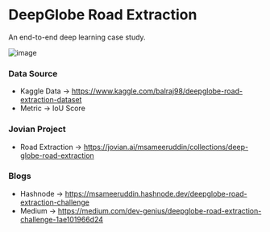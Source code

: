 # DeepGlobe Road Extraction

An end-to-end deep learning case study.

![image](https://user-images.githubusercontent.com/63333753/155456148-68909350-e1e8-426a-80a2-db506af7e228.png)

### Data Source

* Kaggle Data → https://www.kaggle.com/balraj98/deepglobe-road-extraction-dataset
* Metric → IoU Score

### Jovian Project

* Road Extraction → https://jovian.ai/msameeruddin/collections/deep-globe-road-extraction

### Blogs

* Hashnode → https://msameeruddin.hashnode.dev/deepglobe-road-extraction-challenge
* Medium → https://medium.com/dev-genius/deepglobe-road-extraction-challenge-1ae101966d24
